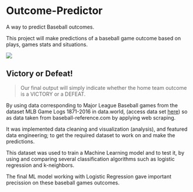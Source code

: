 # Outcome-Predictor
A way to predict Baseball outcomes.

This project will make predictions of a baseball game outcome based on plays, games stats and situations.

![](https://user-images.githubusercontent.com/56207845/72391648-b768a080-36fb-11ea-975a-4192debdde6b.jpg)

## Victory or Defeat!
> Our final output will simply indicate whether the home team outcome is a VICTORY or a DEFEAT.

By using data corresponding to Major League Baseball games from the dataset MLB Game Logs 1871-2016 in data.world,
(access data set [here](https://data.world/dataquest/mlb-game-logs))
so as data taken from baseball-reference.com by applying web scraping.

It was implemented data cleaning and visualization (analysis), and featured data engineering; to get the required dataset to work on and make the predictions.

This dataset was used to train a Machine Learning model and to test it, by using and comparing several classification algorithms such as logistic regression and k-neighbors.

The final ML model working with Logistic Regression gave important precission on these baseball games outcomes. 
